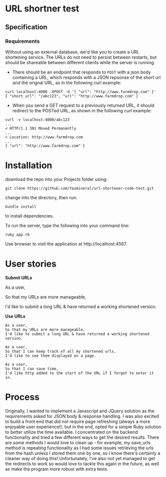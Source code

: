 # URL shortner test

## Specification

### Requirements

Without using an external database, we'd like you to create a URL shortening
service. The URLs do not need to persist between restarts, but should be
shareable between different clients while the server is running.

- There should be an endpoint that responds to `POST` with a json body
  containing a URL, which responds with a JSON repsonse of the short url and
  the orignal URL, as in the following curl example:

```
curl localhost:4000 -XPOST -d '{ "url": "http://www.farmdrop.com" }'
{ "short_url": "/abc123", "url": "http://www.farmdrop.com" }
```


- When you send a GET request to a previously returned URL, it should redirect
  to the POSTed URL, as shown in the following curl example:

```
curl -v localhost:4000/abc123
...
< HTTP/1.1 301 Moved Permanently
...
< Location: http://www.farmdrop.com
...
{ "url": "http://www.farmdrop.com" }
```

# Installation

download the repo into your Projects folder using:

```
git clone https://github.com/Yasmineral/url-shortener-code-test.git
```

change into the directory, then run:

```
bundle install
```

to install dependencies.


To run the server, type the following into your command line:
```
ruby app.rb
```

Use browser to visit the application at http://localhost:4567.

# User stories

**Submit URLs**

As a user,

So that my URLs are more manageable,

I'd like to submit a long URL & have returned a working shortened version.

**Use URLs**

```
As a user,
So that my URLs are more manageable,
I'd like to submit a long URL & have returned a working shortened version.
```

```
As a user,
So that I can keep track of all my shortened urls,
I'd like to see them displayed on a page.
```

```
As a user,
So that I can save time,
I'd like http added to the start of the URL if I forget to enter it in.
```

# Process
Originally, I wanted to implement a Javascript and JQuery solution as the requirements asked for JSON body & response handling. I was also excited to build a front end that did not require page refreshing (always a more enjoyable user experience!), but in the end, opted for a simple Ruby solution to better utilize the time available.
I concentrated on the backend functionality and tried a few different ways to get the desired results. There are some methods I would love to clean up - for example, my save_urls method is repeating functionality as I had some issues retrieving the urls from the hash unless I stored them one by one, so I know there's certainly a cleaner way of doing this! Unfortunately, I’ve also not yet managed to get the redirects to work so would love to tackle this again in the future, as well as make the program more robust with extra tests.
